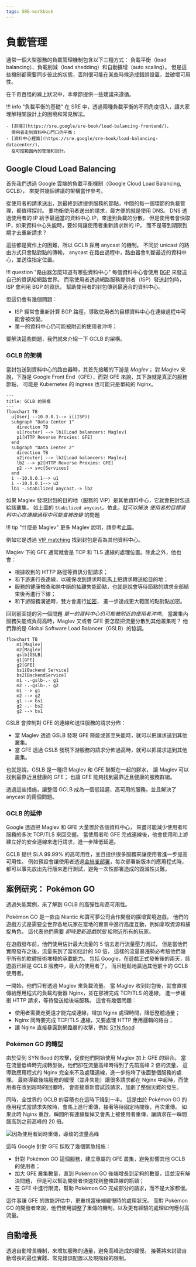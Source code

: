 ```yaml
---
tags: SRE-workbook
---
```


# 負載管理

通常一個大型服務的負載管理機制包含以下三種方式：
負載平衡（load balancing）、負載削減（load shedding）和自動擴增（auto scaling）。
但是這些機制都需要同步彼此的狀態，否則很可能在某些時候造成錯誤設置，並破壞可用性。

在千奇百怪的線上狀況中，本章節提供一些建議來遵循。

!!! info "負載平衡的基礎"
    在 SRE 中，透過兩種負載平衡的不同角度切入，讓大家理解相關設計上的困境和常見解法。

    - [前端](https://sre.google/sre-book/load-balancing-frontend/)，
      使用者走到資料中心門口的平衡；
    - [資料中心裡面](https://sre.google/sre-book/load-balancing-datacenter/)，
      在可控範圍內的管理和設計。

## Google Cloud Load Balancing

首先我們透過 Google 雲端的負載平衡機制（Google Cloud Load Balancing, GCLB），
來提供幾個建議的架構當作參考。

從使用者的請求送出，到最終到達提供服務的節點，中間的每一個環節的負載管理，都值得探討。
要均衡使用者送出的請求，最方便的就是使用 DNS。
DNS 透過使用者的 IP 給予最適當的資料中心 IP，來達到負載的分散。
但是使用者會快取 IP，如果資料中心失能時，要如何讓使用者重新請求新的 IP，
而不是等到期限到期才去重新請求？

這些都是實作上的困難，所以 GCLB 採用 anycast 的機制。
不同於 unicast 的路由方式只會點對點的傳輸，
anycast 在路由過程中，路由器會判斷最近的資料中心，並送往指定位置。

!!! question "路由器怎麼知道有哪些資料中心"
    每個資料中心會使用 [BGP](https://networklessons.com/bgp/introduction-to-bgp)
    來發送自己的資訊給網路世界。
    而當使用者透過網路服務提供者（ISP）發送封包時，ISP 會利用 BGP 的資訊，
    幫助使用者的封包傳到最適合的資料中心。

但這仍會有幾個問題：

- ISP 經常會重新計算 BGP 路徑，導致使用者的目標資料中心在連線過程中可能會被改變。
- 單一的資料中心仍可能被附近的使用者沖垮；

要解決這些問題，我們就來介紹一下 GCLB 的架構。

### GCLB 的架構

當封包送到資料中心的路由器時，其首先接觸的下游是 *Maglev*；
對 Maglev 來說，下游是 Google Front End（GFE），而對 GFE 來說，其下游就是真正的服務節點，
可能是 Kubernetes 的 ingress 也可能只是單純的 Nginx。

```mermaid
---
title: GCLB 的架構
---
flowchart TB
  u[User] --10.0.0.1--> i((ISP))
  subgraph "Data Center 1"
    direction TB
    u1[router] --> lb1[Load balancers: Maglev]
    p1[HTTP Reverse Proxies: GFE]
  end
  subgraph "Data Center 2"
    direction TB
    u2[router] --> lb2[Load balancers: Maglev]
    lb2 --> p2[HTTP Reverse Proxies: GFE]
    p2 --> svc[Services]
  end
  i --10.0.0.1--> u1
  i --10.0.0.1--> u2
  lb1 -.Stabilized anycast.-> lb2
```

如果 Maglev 發現封包的目的地（服務的 VIP）是其他資料中心，它就會把封包送給該叢集。
如上圖的 `Stabilized anycast`。依此，就可以解決 *使用者的目標資料中心在連線過程中可能會被改變* 的問題

!!! tip "什麼是 Maglev"
  更多 Maglev 說明，請參考[此篇](../../essay/web/maglev.md)。

  例如它是透過 [VIP matching](../../essay/web/maglev.md#vip-matching) 找到封包是否為其他資料中心。

Maglev 下的 GFE 通常就會是 TCP 和 TLS 連線的處理位置。除此之外，他也會：

- 根據收到的 HTTP 路徑等資訊分配請求；
- 和下游進行長連線，以確保收到請求時能馬上把請求轉送給目的地；
- 服務的健康檢查和無中斷的抽離失能節點，也就是說會等待節點的請求全部結束後再進行下線；
- 和下游服務溝通時，雙方會進行[加密](https://cloud.google.com/docs/security/encryption-in-transit)，
  進一步達成更大範圍的點對點加密。

回到前面提的另一個問題 *單一的資料中心仍可能被附近的使用者沖垮*。
當叢集內服務失能或負荷高時，Maglev 又或者 GFE 要怎麼把流量分散到其他叢集呢？
他們靠的是 Global Software Load Balancer（GSLB）的協調。

```mermaid
flowchart TB
    m1[Maglev]
    m2[Maglev]
    gslb[GSLB]
    g1[GFE]
    g2[GFE]
    bs1[Backend Service]
    bs2[BackendService]
    m1 -.-gslb-.- g1
    m2 -.-gslb-.- g2
    m1 --> g1
    m2 --> g2
    g1 --> bs1
    g2 -.- bs2
    g2 --> bs1
```

GSLB 會控制對 GFE 的連線和送往服務的請求分佈：

- 當 Maglev 透過 GSLB 發現 GFE 降能或甚至失能時，就可以把請求送到其他叢集。
- 當 GFE 透過 GSLB 發現下游服務的請求分佈過高時，就可以把請求送到其他叢集。

也就是說，GSLB 是一種把 Maglev 和 GFE 聯繫在一起的膠水，
讓 Maglev 可以找到最靠近且健康的 GFE；
也讓 GFE 能夠找到最靠近且健康的服務群組。

透過這些措施，讓整個 GCLB 成為一個低延遲、高可用的服務，並且解決了 anycast 的兩個問題。

### GCLB 的延伸

Google 透過把 Maglev 和 GFE 大量置於各個資料中心，
來盡可能減少使用者和服務的多次 TCP/TLS 來回交握。
當使用者和 GFE 完成連線後，他會使用和上游建立好的安全連線來進行請求，進一步降低延遲。

GCLB 提供 SLA 99.99% 的高可用性，並且提供很多服務來讓使用者進一步提高可用性。
例如預設會讓使用者透過[金絲雀部署](./canary-release.md)，每次部署新版本的應用程式時，
都可以事先放出先行版來進行測試，避免一次性部署造成的毀滅性災難。

## 案例研究： Pokémon GO

透過失能案例，來了解到 GCLB 的高彈性和高可用性。

Pokémon GO 是一款由 Niantic 和寶可夢公司合作開發的擴增實境遊戲，
他們的遊戲方式是需要全世界各地玩家在當地的實景中進行高度互動，例如拿取資源和捕捉角色，
這代表他們需要 *即時更新遊戲狀態* 給附近所有的玩家。

在遊戲發布前，他們使用估計最大流量的 5 倍去進行流量壓力測試，
但是當他們實際發布之後，流量來到了當初估計的 50 倍，
這樣的流量暴漲勢必考驗他們幾乎所有的軟體技術堆棧的承載能力。
包括 Google，在遊戲正式發佈後的兩天，該遊戲已經是 GCLB 服務中，最大的使用者了，
而且輕鬆地贏過其他前十的 GCLB 使用者。

一開始，他們只有透過 Maglev 來負載流量。
當 Maglev 收到封包後，就會直接傳給應用程式的負載均衡器 Nginx，並在那裡完成 TCP/TLS 的連線，
進一步緩衝 HTTP 請求，等待發送給後端服務。
這會有幾個問題：

- 使用者需要走更遠才能完成連線，增加 Nginx 處理時間，降低整體通量；
- Nginx 同時要完成 TCP/TLS 連線，又要處理 HTTP 應用邏輯的路由；
- 讓 Nginx 直接暴露到網路層的攻擊，例如 [SYN flood](../../essay/web/tcp.md#tcp-信號)

### Pokémon GO 的轉型

由於受到 SYN flood 的攻擊，促使他們開始使用 Maglev 加上 GFE 的組合。
當在流量低峰時完成轉型後，他們卻在流量高峰時得到了先前高峰 2 倍的流量，
這導致應用程式的 Nginx 完全來不及處理連線，進一步拖垮了後面整個服務的處理。
最終導致後端服務的緩慢（並非失能）讓很多請求都在 Nginx 中超時，而使用者在收到超時的回覆時，
會直接重新嘗試該請求，加劇了整個災難的發生。

同時，全世界的 GCLB 的容積也在這時下降到一半。
這是由於 Pokémon GO 的應用程式當請求失敗時，會馬上進行重傳，接著等待固定時間後，再次重傳。
如果此時 Nginx 重啟，瞬間所有連線斷掉又會馬上被使用者重傳，讓請求在一瞬間飆高到之前高峰的 20 倍。

![因為使用者同時重傳，導致的流量高峰](https://i.imgur.com/KdaqrP5.png)

這時 Google 針對 GFE 採取了幾個緊急措施：

- 針對 Pokémon GO 這個服務，建立專屬的 GFE 叢集，避免影響其他 GCLB 的使用者；
- 加大 GFE 叢集數量，直到 Pokémon GO 後端增長到足夠的數量，這並沒有解決問題，
  但是可以幫助開發者快速找到整條路線的瓶頸；
- 在 GFE 中進行限流，幫助 Pokémon GO 完成部分的請求，而不是大家都慢。

這件事讓 GFE 的效能評估中，更重視當後端緩慢時的處理狀況。
而對 Pokémon GO 的開發者來說，他們使用調整了重傳的機制，以及更有經驗的處理如何應付高流量。

## 自動增長

透過自動增長機制，來增加服務的通量，避免高峰造成的緩慢。
接著將來討論自動增長的最佳實踐、常見錯誤配置以及現階段的限制。
